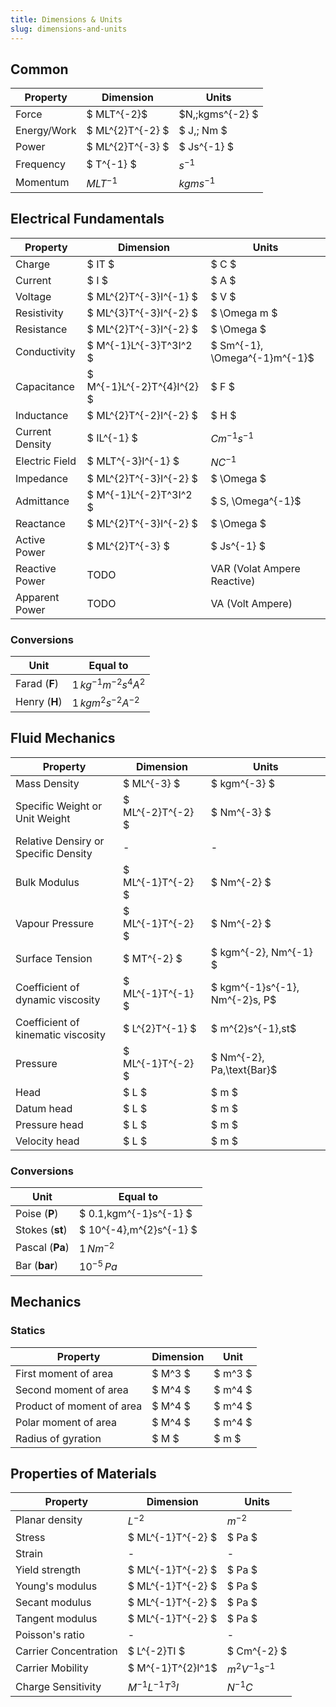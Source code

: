 ```yaml
---
title: Dimensions & Units
slug: dimensions-and-units
---
```


## Common

| Property    | Dimension        | Units            |
| ----------- | ---------------- | ---------------- |
| Force       | $ MLT^{-2}$      | $N,\;kgms^{-2} $ |
| Energy/Work | $ ML^{2}T^{-2} $ | $ J,\; Nm $      |
| Power       | $ ML^{2}T^{-3} $ | $ Js^{-1} $      |
| Frequency   | $ T^{-1} $       | $s^{-1}$         |
| Momentum    | $MLT^{-1}$       | $kgms^{-1}$      |

## Electrical Fundamentals

| Property        | Dimension                  | Units                                |
| --------------- | -------------------------- | ------------------------------------ |
| Charge          | $ IT $                     | $ C $                                |
| Current         | $ I $                      | $ A $                                |
| Voltage         | $ ML^{2}T^{-3}I^{-1} $     | $ V $                                |
| Resistivity     | $ ML^{3}T^{-3}I^{-2} $     | $ \Omega m $                         |
| Resistance      | $ ML^{2}T^{-3}I^{-2} $     | $ \Omega $                           |
| Conductivity    | $ M^{-1}L^{-3}T^3I^2 $     | $ Sm^{-1}, \Omega^{-1}m^{-1}$        |
| Capacitance     | $ M^{-1}L^{-2}T^{4}I^{2} $ | $ F $                                |
| Inductance      | $ ML^{2}T^{-2}I^{-2} $     | $ H $                                |
| Current Density | $ IL^{-1} $                | $Cm^{-1}s^{-1}$                      |
| Electric Field  | $ MLT^{-3}I^{-1} $         | $NC^{-1}$                            |
| Impedance       | $ ML^{2}T^{-3}I^{-2} $     | $ \Omega $                           |
| Admittance      | $ M^{-1}L^{-2}T^3I^2 $     | $ S, \Omega^{-1}$                    |
| Reactance       | $ ML^{2}T^{-3}I^{-2} $     | $ \Omega $                           |
| Active Power    | $ ML^{2}T^{-3} $           | $ Js^{-1} $                          |
| Reactive Power  | TODO                       | $\text{VAR}$ (Volat Ampere Reactive) |
| Apparent Power  | TODO                       | $\text{VA}$ (Volt Ampere)            |

### Conversions

| Unit          | Equal to                 |
| ------------- | ------------------------ |
| Farad (**F**) | $1\,kg^{-1}m^{-2}s^4A^2$ |
| Henry (**H**) | $1\,kgm^2s^{-2}A^{-2}$   |

## Fluid Mechanics

| Property                             | Dimension         | Units                          |
| ------------------------------------ | ----------------- | ------------------------------ |
| Mass Density                         | $ ML^{-3} $       | $ kgm^{-3} $                   |
| Specific Weight or Unit Weight       | $ ML^{-2}T^{-2} $ | $ Nm^{-3} $                    |
| Relative Densiry or Specific Density | -                 | -                              |
| Bulk Modulus                         | $ ML^{-1}T^{-2} $ | $ Nm^{-2} $                    |
| Vapour Pressure                      | $ ML^{-1}T^{-2} $ | $ Nm^{-2} $                    |
| Surface Tension                      | $ MT^{-2} $       | $ kgm^{-2}, Nm^{-1} $          |
| Coefficient of dynamic viscosity     | $ ML^{-1}T^{-1} $ | $ kgm^{-1}s^{-1}, Nm^{-2}s, P$ |
| Coefficient of kinematic viscosity   | $ L^{2}T^{-1} $   | $ m^{2}s^{-1},st$              |
| Pressure                             | $ ML^{-1}T^{-2} $ | $ Nm^{-2}, Pa,\text{Bar}$      |
| Head                                 | $ L $             | $ m $                          |
| Datum head                           | $ L $             | $ m $                          |
| Pressure head                        | $ L $             | $ m $                          |
| Velocity head                        | $ L $             | $ m $                          |

### Conversions

| Unit            | Equal to                 |
| --------------- | ------------------------ |
| Poise (**P**)   | $ 0.1\,kgm^{-1}s^{-1} $  |
| Stokes (**st**) | $ 10^{-4}\,m^{2}s^{-1} $ |
| Pascal (**Pa**) | $1\,Nm^{-2}$             |
| Bar (**bar**)   | $10^{-5}\,Pa$            |

## Mechanics

### Statics

| Property                  | Dimension | Unit    |
| ------------------------- | --------- | ------- |
| First moment of area      | $ M^3 $   | $ m^3 $ |
| Second moment of area     | $ M^4 $   | $ m^4 $ |
| Product of moment of area | $ M^4 $   | $ m^4 $ |
| Polar moment of area      | $ M^4 $   | $ m^4 $ |
| Radius of gyration        | $ M $     | $ m $   |

## Properties of Materials

| Property              | Dimension          | Units               |
| --------------------- | ------------------ | ------------------- |
| Planar density        | $L^{-2}$           | $m^{-2}$            |
| Stress                | $ ML^{-1}T^{-2} $  | $ Pa $              |
| Strain                | -                  | -                   |
| Yield strength        | $ ML^{-1}T^{-2} $  | $ Pa $              |
| Young's modulus       | $ ML^{-1}T^{-2} $  | $ Pa $              |
| Secant modulus        | $ ML^{-1}T^{-2} $  | $ Pa $              |
| Tangent modulus       | $ ML^{-1}T^{-2} $  | $ Pa $              |
| Poisson's ratio       | -                  | -                   |
| Carrier Concentration | $ L^{-2}TI $       | $ Cm^{-2} $         |
| Carrier Mobility      | $ M^{-1}T^{2}I^1$  | $m^{2}V^{-1}s^{-1}$ |
| Charge Sensitivity    | $M^{-1}L^{-1}T^3I$ | $N^{-1}C$           |
